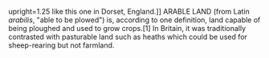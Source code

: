 upright=1.25 like this one in Dorset, England.]] ARABLE LAND (from Latin _arabilis_, "able to be plowed") is, according to one definition, land capable of being ploughed and used to grow crops.[1] In Britain, it was traditionally contrasted with pasturable land such as heaths which could be used for sheep-rearing but not farmland.

